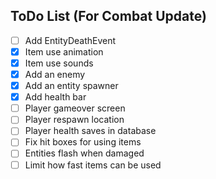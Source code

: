 ## ToDo List (For Combat Update)

- [ ] Add EntityDeathEvent
- [x] Item use animation
- [x] Item use sounds
- [x] Add an enemy
- [x] Add an entity spawner
- [x] Add health bar
- [ ] Player gameover screen
- [ ] Player respawn location
- [ ] Player health saves in database
- [ ] Fix hit boxes for using items
- [ ] Entities flash when damaged
- [ ] Limit how fast items can be used
